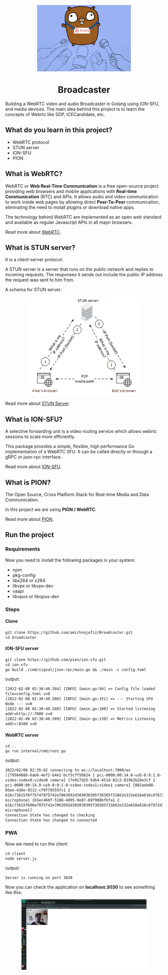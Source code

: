 <p align="center">
    <img src="assets/logo.png" width="300" alt="logo" />
</p>

<h1 align="center">
Broadcaster
</h1>

Building a WebRTC video and audio Broadcaster in Golang using ION-SFU, and media devices.
The main idea behind this project is to learn the concepts of Webrtc like 
SDP, ICECandidate, etc.

## What do you learn in this project?
- WebRTC protocol
- STUN server
- ION-SFU
- PION

## What is WebRTC?
WebRTC or **Web Real-Time Communication** is a free open-source project providing 
web browsers and mobile applications with **Real-time Communication** (RTC) and APIs.
It allows audio and video communication to work inside web pages by allowing direct
**Peer-To-Peer** communication, eliminating the need to install plugins or download native
apps.

The technology behind WebRTC are implemented as an open web standard and available
as regular Javascript APIs in all major browsers.

Read more about [WebRTC](https://webrtc.org/).

## What is STUN server?
It is a client-server protocol.

A STUN server is a server that runs on the 
public network and replies to incoming requests. 
The responses it sends out include the public 
IP address the request was sent to him from.

A schema for STUN server:


<p align="center">
<img src="assets/stun.pbm" />
</p>

Read more about [STUN Server](https://bloggeek.me/webrtcglossary/stun/#:~:text=A%20STUN%20server%20is%20a,was%20sent%20to%20him%20from.).

## What is ION-SFU?
A selective forwarding unit is a 
video routing service which allows webrtc 
sessions to scale more efficiently. 

This package provides a simple, flexible, 
high performance Go implementation of a WebRTC SFU. 
It can be called directly or through a gRPC or 
json-rpc interface.

Read more about [ION-SFU](https://github.com/pion/ion-sfu).

## What is PION?
The Open Source, Cross Platform Stack for Real-time Media and Data Communication.

In this project we are using **PION / WebRTC**.

Read more about [PION](https://github.com/pion).

## Run the project
### Requirements
Now you need to install the following packages in your system:
- npm
- pkg-config
- libx264 or x264
- libvpx or libvpx-dev
- vaapi 
- libopus or libopus-dev

### Steps
#### Clone
```shell
git clone https://github.com/amirhnajafiz/Broadcaster.git
cd broadcaster
```

#### ION-SFU server
```shell
git clone https://github.com/pion/ion-sfu.git
cd ion-sfu
go build ./cmd/signal/json-rpc/main.go && ./main -c config.toml
```

output:
```shell
[2022-02-08 02:30:40.584] [INFO] [main.go:94] => Config file loaded file=config.toml v=0
[2022-02-08 02:30:40.588] [INFO] [main.go:151] => --- Starting SFU Node --- v=0
[2022-02-08 02:30:40.588] [INFO] [main.go:188] => Started listening addr=http://:7000 v=0
[2022-02-08 02:30:40.589] [INFO] [main.go:130] => Metrics Listening addr=:8100 v=0
```

#### WebRTC server
```shell
cd ..
go run internal/cmd/root.go
```

output:
```shell
2022/02/08 02:35:02 connecting to ws://localhost:7000/ws
[{79584686-6ab6-4e72-b4e2-bcf3cff5bb24 1 pci-0000:00:14.0-usb-0:8:1.0-video-index0;video0 camera} {7e917d25-5db4-451d-82c2-819b2b28e3cf 1 pci-0000:00:14.0-usb-0:8:1.0-video-index1;video1 camera} {082aeb80-85ee-438e-9212-cf9778555fc1 2 616c73615f6f75747075742e7063692d303030305f30305f31662e332e616e616c6f672d73746572656f2e6d6f6e69746f72 microphone} {65ec460f-5188-4895-9e87-69f908bfbfa1 2 616c73615f696e7075742e7063692d303030305f30305f31662e332e616e616c6f672d73746572656f microphone}]
Connection State has changed to checking 
Connection State has changed to connected 
```

### PWA
Now we need to run the client:
```shell
cd client
node server.js
```

output:
```shell
Server is running on port 3030
``` 

Now you can check the application on **localhost:3030** to see something like this:
<p align="center">
    <img src="assets/demo.png" width="400" alt="demo" />
</p>
